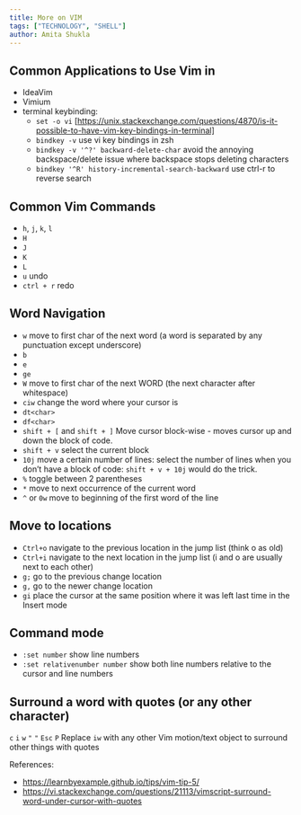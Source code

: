 ```yaml
---
title: More on VIM
tags: ["TECHNOLOGY", "SHELL"]
author: Amita Shukla
---
```

## Common Applications to Use Vim in
- IdeaVim
- Vimium
- terminal keybinding:
  - `set -o vi` [https://unix.stackexchange.com/questions/4870/is-it-possible-to-have-vim-key-bindings-in-terminal]
  - `bindkey -v` use vi key bindings in zsh
  - `bindkey -v '^?' backward-delete-char` avoid the annoying backspace/delete issue where backspace stops deleting characters
  - `bindkey '^R' history-incremental-search-backward` use ctrl-r to reverse search

## Common Vim Commands
- `h`, `j`, `k`, `l` 
- `H`
- `J`
- `K`
- `L`
- `u` undo
- `ctrl + r` redo

## Word Navigation
- `w` move to first char of the next word (a word is separated by any punctuation except underscore)
- `b`
- `e`
- `ge`
- `W` move to first char of the next WORD (the next character after whitespace)
- `ciw` change the word where your cursor is
- `dt<char>` 
- `df<char>`
- `shift + [` and `shift + ]` Move cursor block-wise - moves cursor up and down the block of code.
- `shift + v` select the current block 
- `10j` move a certain number of lines: select the number of lines when you don’t have a block of code: `shift + v + 10j` would do the trick.
- `%` toggle between 2 parentheses 
- `*` move to next occurrence of the current word
- `^` or `0w` move to beginning of the first word of the line 

## Move to locations

- `Ctrl+o` navigate to the previous location in the jump list (think o as old)
- `Ctrl+i` navigate to the next location in the jump list (i and o are usually next to each other)
- `g;` go to the previous change location
- `g,` go to the newer change location
- `gi` place the cursor at the same position where it was left last time in the Insert mode

## Command mode
- `:set number` show line numbers
- `:set relativenumber number` show both line numbers relative to the cursor and line numbers

## Surround a word with quotes (or any other character)
`c` `i` `w` `"` `"` `Esc` `P`
Replace `iw` with any other Vim motion/text object to surround other things with quotes

References:
- https://learnbyexample.github.io/tips/vim-tip-5/
- https://vi.stackexchange.com/questions/21113/vimscript-surround-word-under-cursor-with-quotes
